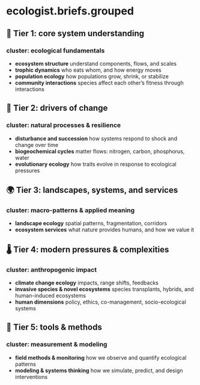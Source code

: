 # ecologist.briefs.grouped

## 🧠 Tier 1: core system understanding
### cluster: ecological fundamentals
- **ecosystem structure**
  understand components, flows, and scales
- **trophic dynamics**
  who eats whom, and how energy moves
- **population ecology**
  how populations grow, shrink, or stabilize
- **community interactions**
  species affect each other’s fitness through interactions

## 🔄 Tier 2: drivers of change
### cluster: natural processes & resilience
- **disturbance and succession**
  how systems respond to shock and change over time
- **biogeochemical cycles**
  matter flows: nitrogen, carbon, phosphorus, water
- **evolutionary ecology**
  how traits evolve in response to ecological pressures

## 🌍 Tier 3: landscapes, systems, and services
### cluster: macro-patterns & applied meaning
- **landscape ecology**
  spatial patterns, fragmentation, corridors
- **ecosystem services**
  what nature provides humans, and how we value it

## 🌡️ Tier 4: modern pressures & complexities
### cluster: anthropogenic impact
- **climate change ecology**
  impacts, range shifts, feedbacks
- **invasive species & novel ecosystems**
  species transplants, hybrids, and human-induced ecosystems
- **human dimensions**
  policy, ethics, co-management, socio-ecological systems

## 🧪 Tier 5: tools & methods
### cluster: measurement & modeling
- **field methods & monitoring**
  how we observe and quantify ecological patterns
- **modeling & systems thinking**
  how we simulate, predict, and design interventions
